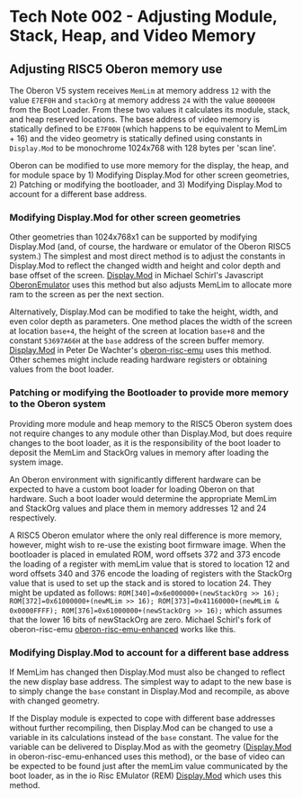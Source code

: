 # Tech Note 002 - Adjusting Module, Stack, Heap, and Video Memory
## Adjusting RISC5 Oberon memory use

The Oberon V5 system receives `MemLim` at memory address `12` with the value `E7EF0H` and `stackOrg` at memory address `24` with the value `800000H` from the Boot Loader. From these two values it calculates its module, stack, and heap reserved locations. The base address of video memory is statically defined to be `E7F00H` (which happens to be equivalent to MemLim + 16) and the video geometry is statically defined using constants in `Display.Mod` to be monochrome 1024x768 with 128 bytes per 'scan line'.

Oberon can be modified to use more memory for the display, the heap, and for module space by 1) Modifying Display.Mod for other screen geometries, 2) Patching or modifying the bootloader, and 3) Modifying Display.Mod to account for a different base address. 

### Modifying Display.Mod for other screen geometries

Other geometries than 1024x768x1 can be supported by modifying Display.Mod (and, of course, the hardware or emulator of the Oberon RISC5 system.) The simplest and most direct method is to adjust the constants in Display.Mod to reflect the changed width and height and color depth and base offset of the screen. [Display.Mod](https://raw.githubusercontent.com/schierlm/OberonEmulator/master/Oberon/Display.Mod.16Colors.txt) in Michael Schirl's Javascript [OberonEmulator](http://schierlm.github.io/OberonEmulator/emu.html?image=ColorDiskImage&width=800&height=400) uses this method but also adjusts MemLim to allocate more ram to the screen as per the next section.

Alternatively, Display.Mod can be modified to take the height, width, and even color depth as parameters. One method places the width of the screen at location `base+4`, the height of the screen at location `base+8` and the constant `53697A66H` at the `base` address of the screen buffer memory. [Display.Mod](https://raw.githubusercontent.com/pdewacht/oberon-risc-emu/master/Mods/Display.Mod) in Peter De Wachter's [oberon-risc-emu](https://github.com/pdewacht/oberon-risc-emu) uses this method. Other schemes might include reading hardware registers or obtaining values from the boot loader.

### Patching or modifying the Bootloader to provide more memory to the Oberon system

Providing more module and heap memory to the RISC5 Oberon system does not require changes to any module other than Display.Mod, but does require changes to the boot loader, as it is the responsibility of the boot loader to deposit the MemLim and StackOrg values in memory after loading the system image.

An Oberon environment with significantly different hardware can be expected to have a custom boot loader for loading Oberon on that hardware. Such a boot loader would determine the appropriate MemLim and StackOrg values and place them in memory addresses 12 and 24 respectively.

A RISC5 Oberon emulator where the only real difference is more memory, however, might wish to re-use the existing boot firmware image. When the bootloader is placed in emulated ROM, word offsets 372 and 373 encode the loading of a register with memLim value that is stored to location 12 and word offsets 340 and 376 encode the loading of registers with the StackOrg value that is used to set up the stack and is stored to location 24. They might be updated as follows: `ROM[340]=0x6e000000+(newStackOrg >> 16); ROM[372]=0x61000000+(newMLim >> 16); ROM[373]=0x41160000+(newMLim & 0x0000FFFF); ROM[376]=0x61000000+(newStackOrg >> 16);` which assumes that the lower 16 bits of newStackOrg are zero. Michael Schirl's fork of oberon-risc-emu [oberon-risc-emu-enhanced](https://github.com/schierlm/oberon-risc-emu-enhanced) works like this.

### Modifying Display.Mod to account for a different base address

If MemLim has changed then Display.Mod must also be changed to reflect the new display base address. The simplest way to adapt to the new base is to simply change the `base` constant in Display.Mod and recompile, as above with changed geometry. 

If the Display module is expected to cope with different base addresses without further recompiling, then Display.Mod can be changed to use a variable in its calculations instead of the `base` constant. The value for the variable can be delivered to Display.Mod as with the geometry ([Display.Mod](https://raw.githubusercontent.com/schierlm/oberon-risc-emu-enhanced/master/Mods/Display.Mod) in oberon-risc-emu-enhanced uses this method), or the base of video can be expected to be found just after the memLim value communicated by the boot loader, as in the io Risc EMulator (REM) [Display.Mod](https://raw.githubusercontent.com/io-core/io/master/core/Display.Mod) which uses this method.

